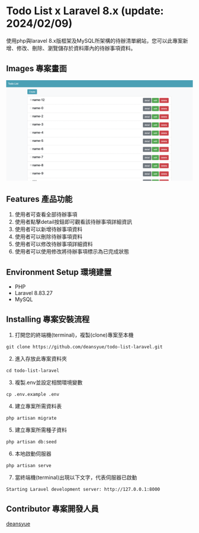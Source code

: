 # Todo List x Laravel 8.x (update: 2024/02/09)
使用php與laravel 8.x版框架及MySQL所架構的待辦清單網站，您可以此專案新增、修改、刪除、瀏覽儲存於資料庫內的待辦事項資料。

## Images 專案畫面
![img](/public/images/exhibit/index.png)

## Features 產品功能
1. 使用者可查看全部待辦事項
2. 使用者點擊detail按鈕即可觀看該待辦事項詳細資訊
3. 使用者可以新增待辦事項資料
4. 使用者可以刪除待辦事項資料
5. 使用者可以修改待辦事項詳細資料
6. 使用者可以使用修改將待辦事項標示為已完成狀態

## Environment Setup 環境建置
* PHP
* Laravel 8.83.27
* MySQL

## Installing 專案安裝流程
1. 打開您的終端機(terminal)，複製(clone)專案至本機
```
git clone https://github.com/deansyue/todo-list-laravel.git
```

2. 進入存放此專案資料夾
```
cd todo-list-laravel
```

3. 複製.env並設定相關環境變數
```
cp .env.example .env
```

4. 建立專案所需資料表
```
php artisan migrate
```

5. 建立專案所需種子資料
```
php artisan db:seed
```

6. 本地啟動伺服器
```
php artisan serve
```

7. 當終端機(terminal)出現以下文字，代表伺服器已啟動
```
Starting Laravel development server: http://127.0.0.1:8000
```

## Contributor 專案開發人員
[deansyue](https://github.com/deansyue)
